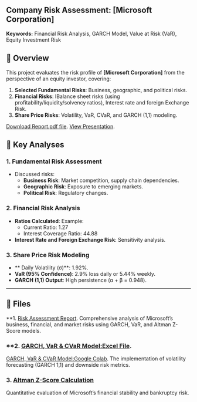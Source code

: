 ## Company Risk Assessment: [Microsoft Corporation]  
**Keywords:** Financial Risk Analysis, GARCH Model, Value at Risk (VaR), Equity Investment Risk  


## 📌 Overview  
This project evaluates the risk profile of **[Microsoft Corporation]** from the perspective of an equity investor, covering:  
1. **Selected Fundamental Risks**: Business, geographic, and political risks.  
2. **Financial Risks**: IBalance sheet risks (using profitability/liquidity/solvency ratios), Interest rate and  foreign Exchange Risk. 
3. **Share Price Risks**: Volatility, VaR, CVaR, and GARCH (1,1) modeling.  

[Download Report.pdf file](https://drive.google.com/file/d/1fJDF8-zHhaTsqBQx4tcf098vk21qlLyC/view?usp=sharing).
[View Presentation](https://docs.google.com/presentation/d/1d4Tv575q9g_zh57wCjQrcwZjhXU5rBlE/edit?usp=sharing&ouid=115337222374551152231&rtpof=true&sd=true). 


## 🚀 Key Analyses  
### **1. Fundamental Risk Assessment**  
- Discussed risks:  
  - **Business Risk**: Market competition, supply chain dependencies.  
  - **Geographic Risk**: Exposure to emerging markets.  
  - **Political Risk**: Regulatory changes.  

### **2. Financial Risk Analysis**  
- **Ratios Calculated**:  Example: 
   - Current Ratio: 1.27
   - Interest Coverage Ratio: 44.88 
- **Interest Rate and Foreign Exchange Risk**: Sensitivity analysis.   

### **3. Share Price Risk Modeling**  
- ** Daily Volatility (σ)**: 1.92%.  
- **VaR (95% Confidence)**: 2.9% loss daily or 5.44% weekly.  
- **GARCH (1,1) Output**: High persistence (α + β = 0.948).  


---
## 📂 Files  

**1. [Risk Assessment Report](https://drive.google.com/file/d/1fJDF8-zHhaTsqBQx4tcf098vk21qlLyC/view?usp=sharing). 
Comprehensive analysis of Microsoft’s business, financial, and market risks using GARCH, VaR, and Altman Z-Score models.  

### **2. [GARCH, VaR & CVaR Model:Excel File](https://docs.google.com/spreadsheets/d/1dom8LIDqgQxMFmL37boheQn3mgNYif2o/edit?usp=sharing&ouid=115337222374551152231&rtpof=true&sd=true). 
[GARCH, VaR & CVaR Model:Google Colab](https://colab.research.google.com/drive/1MOLoEzluZvCyiztMbRCeDx-MYtSB3bt2?usp=sharing). 
The implementation of volatility forecasting (GARCH 1,1) and downside risk metrics.  

### **3. [Altman Z-Score Calculation](https://docs.google.com/spreadsheets/d/10sU5M7g_Pkn8TmU3QQsFAMG5indtGYkr/edit?usp=sharing&ouid=115337222374551152231&rtpof=true&sd=true)**  
Quantitative evaluation of Microsoft’s financial stability and bankruptcy risk.  
